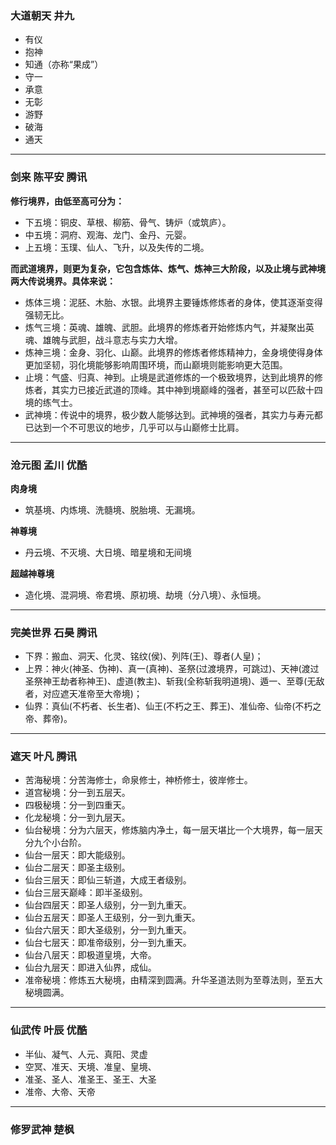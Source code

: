 ### 大道朝天 井九

- 有仪
- 抱神
- 知通（亦称“果成”）
- 守一
- 承意
- 无彰
- 游野
- 破海
- 通天
---
### 剑来 陈平安 腾讯
**修行境界，由低至高可分为：**

- 下五境：铜皮、草根、柳筋、骨气、铸炉（或筑庐）。
- 中五境：洞府、观海、龙门、金丹、元婴。
- 上五境：玉璞、仙人、飞升，以及失传的二境。

**而武道境界，则更为复杂，它包含炼体、炼气、炼神三大阶段，以及止境与武神境两大传说境界。具体来说：**

- 炼体三境：泥胚、木胎、水银。此境界主要锤炼修炼者的身体，使其逐渐变得强韧无比。
- 炼气三境：英魂、雄魄、武胆。此境界的修炼者开始修炼内气，并凝聚出英魂、雄魄与武胆，战斗意志与实力大增。
- 炼神三境：金身、羽化、山巅。此境界的修炼者修炼精神力，金身境使得身体更加坚韧，羽化境能够影响周围环境，而山巅境则能影响更大范围。
- 止境：气盛、归真、神到。止境是武道修炼的一个极致境界，达到此境界的修炼者，其实力已接近武道的顶峰。其中神到境巅峰的强者，甚至可以匹敌十四境的练气士。
- 武神境：传说中的境界，极少数人能够达到。武神境的强者，其实力与寿元都已达到一个不可思议的地步，几乎可以与山巅修士比肩。

---
### 沧元图 孟川 优酷

**肉身境**

- 筑基境、内炼境、洗髓境、脱胎境、无漏境。

**神尊境**

- 丹云境、不灭境、大日境、暗星境和无间境

**超越神尊境**

- 造化境、混洞境、帝君境、原初境、劫境（分八境）、永恒境。

---
### 完美世界 石昊 腾讯

- 下界：搬血、洞天、化灵、铭纹(侯)、列阵(王)、尊者(人皇)； 
- 上界：神火(神圣、伪神)、真一(真神)、圣祭(过渡境界，可跳过)、天神(渡过圣祭神王劫者称神王)、虚道(教主)、斩我(全称斩我明道境)、遁一、至尊(无敌者，对应遮天准帝至大帝境)； 
- 仙界：真仙(不朽者、长生者)、仙王(不朽之王、葬王)、准仙帝、仙帝(不朽之帝、葬帝)。

---
### 遮天 叶凡 腾讯

- 苦海秘境：分苦海修士，命泉修士，神桥修士，彼岸修士。
- 道宫秘境：分一到五层天。
- 四极秘境：分一到四重天。
- 化龙秘境：分一到九层天。
- 仙台秘境：分为六层天，修炼脑内净土，每一层天堪比一个大境界，每一层天分九个小台阶。
- 仙台一层天：即大能级别。
- 仙台二层天：即圣主级别。
- 仙台三层天：即仙三斩道，大成王者级别。
- 仙台三层天巅峰：即半圣级别。
- 仙台四层天：即圣人级别，分一到九重天。
- 仙台五层天：即圣人王级别，分一到九重天。
- 仙台六层天：即大圣级别，分一到九重天。
- 仙台七层天：即准帝级别，分一到九重天。
- 仙台八层天：即极道皇境，大帝。
- 仙台九层天：即进入仙界，成仙。
- 准帝秘境：修炼五大秘境，由精深到圆满。升华圣道法则为至尊法则，至五大秘境圆满。

---
### 仙武传  叶辰  优酷

- 半仙、凝气、人元、真阳、灵虚
- 空冥、准天、天境、准皇、皇境、
- 准圣、圣人、准圣王、圣王、大圣
- 准帝、大帝、天帝

---
### 修罗武神  楚枫













